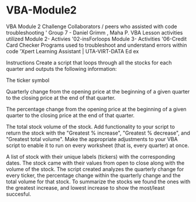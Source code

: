 # VBA-Module2

VBA Module 2 Challenge Collaborators / peers who assisted with code troubleshooting 
' Group 7 - Daniel Grimm , Maha P. 
VBA Lesson activities utilized Module 2- Activies '02-insForloops 
Module 3- Activities '06-Credit Card Checker 
Programs used to troubleshoot and understand errors within code 'Xpert Learning Assistant | UTA-VIRT-DATA Ed ex 

Instructions
Create a script that loops through all the stocks for each quarter and outputs the following information:

The ticker symbol

Quarterly change from the opening price at the beginning of a given quarter to the closing price at the end of that quarter.

The percentage change from the opening price at the beginning of a given quarter to the closing price at the end of that quarter.

The total stock volume of the stock. Add functionality to your script to return the stock with the "Greatest % increase", "Greatest % decrease", and "Greatest total volume". Make the appropriate adjustments to your VBA script to enable it to run on every worksheet (that is, every quarter) at once.

A list of stock with their unique labels (tickers) with the corresponding dates. The stock came with their values from open to close along with the volume of the stock. 
The script created analyzes the quarterly change for every ticker, the percentage change within the quarterly change and the total volume for that stock.
To summarize the stocks we found the ones with the greatest increase, and lowest increase to show the most/least succesful. 
